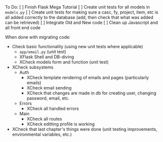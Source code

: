 

To Do:
[ ] Finish Flask Mega Tutorial
[ ] Create unit tests for all models in `models.py`
[ ] Create unit tests for making sure a casc, fy, project, item, etc is all added correctly to the database (add, then check that what was added can be retrieved)
[ ] Integrate Old and New code
[ ] Clean up Javascript and all front end code


When done with migrating code:
* Check basic functionality (using new unit tests where applicable)
    - `app/email.py` (unit test)
    - XFlask Shell and DB-diving
    - XCheck models form and function (unit test)
* XCheck subsystems
    * Auth
        - XCheck template rendering of emails and pages (particularly emails)
        - XCheck email sending
        - XCheck that changes are made in db for creating user, changing password, email, etc.
    * Errors
        - XCheck all handled errors
    * Main
        - XCheck all routes
        - XCheck editting profile is working
* XCheck that last chapter's things were done (unit testing improvements, environmental variables, etc.)

